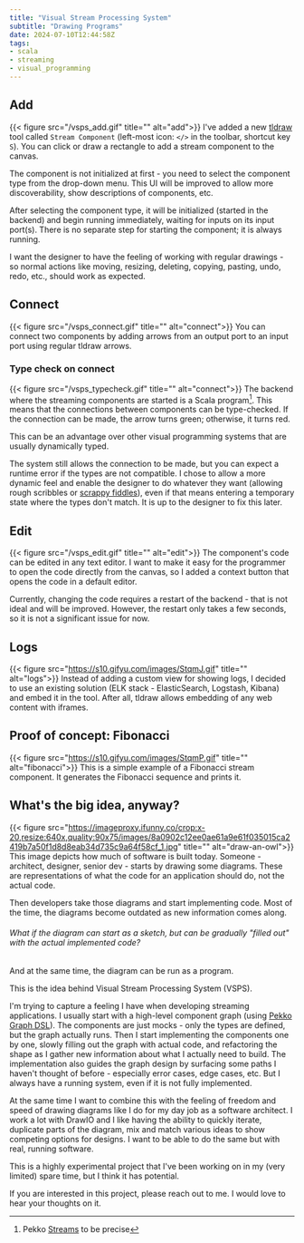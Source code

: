 ```yaml
---
title: "Visual Stream Processing System"
subtitle: "Drawing Programs"
date: 2024-07-10T12:44:58Z
tags:
- scala
- streaming
- visual_programming
---
```


## Add
{{< figure src="/vsps_add.gif" title="" alt="add">}}
I've added a new [tldraw](https://www.tldraw.com/) tool called `Stream Component` (left-most icon: `</>` in the toolbar, shortcut key `S`). You can click or draw a rectangle to add a stream component to the canvas.

The component is not initialized at first - you need to select the component type from the drop-down menu. This UI will be improved to allow more discoverability, show descriptions of components, etc.

After selecting the component type, it will be initialized (started in the backend) and begin running immediately, waiting for inputs on its input port(s). There is no separate step for starting the component; it is always running.  

I want the designer to have the feeling of working with regular drawings - so normal actions like moving, resizing, deleting, copying, pasting, undo, redo, etc., should work as expected.

## Connect
{{< figure src="/vsps_connect.gif" title="" alt="connect">}}
You can connect two components by adding arrows from an output port to an input port using regular tldraw arrows.

### Type check on connect
{{< figure src="/vsps_typecheck.gif" title="" alt="connect">}}
The backend where the streaming components are started is a Scala program[^1]. This means that the connections between components can be type-checked. If the connection can be made, the arrow turns green; otherwise, it turns red.

This can be an advantage over other visual programming systems that are usually dynamically typed. 

The system still allows the connection to be made, but you can expect a runtime error if the types are not compatible.
I chose to allow a more dynamic feel and enable the designer to do whatever they want (allowing rough scribbles or [scrappy fiddles](https://www.todepond.com/wikiblogarden/scrappy-fiddles/sharing/normalising/live/)), 
even if that means entering a temporary state where the types don't match. 
It is up to the designer to fix this later. 

## Edit
{{< figure src="/vsps_edit.gif" title="" alt="edit">}}
The component's code can be edited in any text editor.
I want to make it easy for the programmer to open the code directly from the canvas, so I added a context button that opens the code in a default editor.

Currently, changing the code requires a restart of the backend - that is not ideal and will be improved. 
However, the restart only takes a few seconds, so it is not a significant issue for now.

## Logs
{{< figure src="https://s10.gifyu.com/images/StqmJ.gif" title="" alt="logs">}}
Instead of adding a custom view for showing logs, I decided to use an existing solution (ELK stack - ElasticSearch, Logstash, Kibana) and embed it in the tool.
After all, tldraw allows embedding of any web content with iframes.

## Proof of concept: Fibonacci
{{< figure src="https://s10.gifyu.com/images/StqmP.gif" title="" alt="fibonacci">}}
This is a simple example of a Fibonacci stream component. It generates the Fibonacci sequence and prints it.

## What's the big idea, anyway?
{{< figure src="https://imageproxy.ifunny.co/crop:x-20,resize:640x,quality:90x75/images/8a0902c12ee0ae61a9e61f035015ca2419b7a50f1d8d8eab34d735c9a64f58cf_1.jpg" title="" alt="draw-an-owl">}}
This image depicts how much of software is built today. Someone - architect, designer, senior dev - starts by drawing some diagrams.
These are representations of what the code for an application should do, not the actual code.

Then developers take those diagrams and start implementing code. Most of the time, the diagrams become outdated as new information comes along.

###### What if the diagram can start as a sketch, but can be gradually "filled out" with the actual implemented code?

And at the same time, the diagram can be run as a program.

This is the idea behind Visual Stream Processing System (VSPS).

I'm trying to capture a feeling I have when developing streaming applications. 
I usually start with a high-level component graph (using [Pekko Graph DSL](https://pekko.apache.org/docs/pekko/current///stream/stream-graphs.html)). 
The components are just mocks - only the types are defined, but the graph actually runs. 
Then I start implementing the components one by one, slowly filling out the graph with actual code, and refactoring the shape as I gather new information about what I actually need to build.
The implementation also guides the graph design by surfacing some paths I haven't thought of before - especially error cases, edge cases, etc.
But I always have a running system, even if it is not fully implemented.

At the same time I want to combine this with the feeling of freedom and speed of drawing diagrams like I do for my day job as a software architect. 
I work a lot with DrawIO and I like having the ability to quickly iterate, duplicate parts of the diagram, mix and match various ideas to show competing options for designs. 
I want to be able to do the same but with real, running software.

This is a highly experimental project that I've been working on in my (very limited) spare time, but I think it has potential.

If you are interested in this project, please reach out to me. I would love to hear your thoughts on it.

[^1]: Pekko [Streams](https://pekko.apache.org/docs/pekko/current/stream/) to be precise